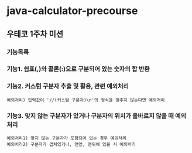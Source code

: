 # java-calculator-precourse

## 우테코 1주차 미션

### 기능목록

### 기능1. 쉼표(,)와 콜론(:)으로 구분되어 있는 숫자의 합 반환
### 기능2. 커스텀 구분자 추출 및 활용, 관련 예외처리
    예외처리) 입력값이 '//(커스텀 구분자)\n'의 형식을 맞추지 않는다면 예외처리
### 기능3. 맞지 않는 구분자가 있거나 구분자의 위치가 올바르지 않을 때 예외처리
    예외처리1) 맞지 않는 구분자가 포함되어 있는 경우 예외처리
    예외처리2) 구분자가 겹쳐있거나, 맨앞, 맨뒤에 있을 시 예외처리
